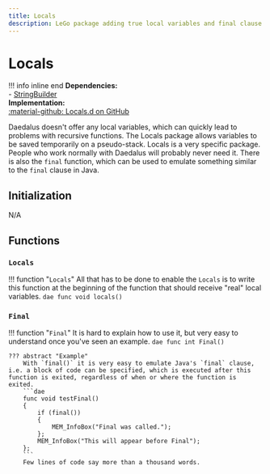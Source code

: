```yaml
---
title: Locals
description: LeGo package adding true local variables and final clause
---
```

# Locals

!!! info inline end
    **Dependencies:**<br/>
    - [StringBuilder](string_builder.md)<br/>
    **Implementation:**<br/>
    [:material-github: Locals.d on GitHub](https://github.com/Lehona/LeGo/blob/dev/Locals.d)

Daedalus doesn't offer any local variables, which can quickly lead to problems with recursive functions. The Locals package allows variables to be saved temporarily on a pseudo-stack.
Locals is a very specific package. People who work normally with Daedalus will probably never need it.
There is also the `final` function, which can be used to emulate something similar to the `final` clause in Java.

## Initialization
N/A

## Functions

### `Locals`
!!! function "`Locals`"
    All that has to be done to enable the `Locals` is to write this function at the beginning of the function that should receive "real" local variables.
    ```dae
    func void locals()
    ```

### `Final`
!!! function "`Final`"
    It is hard to explain how to use it, but very easy to understand once you've seen an example.
    ```dae
    func int Final()
    ```

    ??? abstract "Example"
        With `final()` it is very easy to emulate Java's `final` clause, i.e. a block of code can be specified, which is executed after this function is exited, regardless of when or where the function is exited.
        ```dae
        func void testFinal()
        {
            if (final())
            {
                MEM_InfoBox("Final was called.");
            };
            MEM_InfoBox("This will appear before Final");
        };
        ```
        Few lines of code say more than a thousand words.
